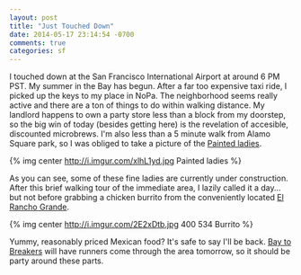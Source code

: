 ```yaml
---
layout: post
title: "Just Touched Down"
date: 2014-05-17 23:14:54 -0700
comments: true
categories: sf
---
```


I touched down at the San Francisco International Airport at around 6 PM PST.  My summer in the Bay has begun.  After a far too expensive taxi ride, I picked up the keys to my place in NoPa.  The neighborhood seems really active and there are a ton of things to do within walking distance.  My landlord happens to own a party store less than a block from my doorstep, so the big win of today (besides getting here) is the revelation of accesible, discounted microbrews.  I'm also less than a 5 minute walk from Alamo Square park, so I was obliged to take a picture of the [Painted ladies](http://en.wikipedia.org/wiki/Painted_ladies).

{% img center http://i.imgur.com/xlhL1yd.jpg Painted ladies %}

As you can see, some of these fine ladies are currently under construction.  After this brief walking tour of the immediate area, I lazily called it a day... but not before grabbing a chicken burrito from the conveniently located [El Rancho Grande](http://www.yelp.com/biz/el-rancho-grande-san-francisco).

{% img center http://i.imgur.com/2E2xDtb.jpg 400 534 Burrito %}

Yummy, reasonably priced Mexican food?  It's safe to say I'll be back.  [Bay to Breakers](http://www.baytobreakers.com/) will have runners come through the area tomorrow, so it should be party around these parts.

